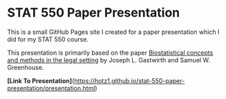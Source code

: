 # STAT 550 Paper Presentation

This is a small GitHub Pages site I created for a paper presentation which I did for my STAT 550 course.

This presentation is primarily based on the paper [Biostatistical concepts and methods in the legal setting](https://onlinelibrary.wiley.com/doi/10.1002/sim.4780141505) by Joseph L. Gastwirth and Samuel W. Greenhouse. 

**[Link To Presentation]**(https://hotz1.github.io/stat-550-paper-presentation/presentation.html)
